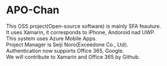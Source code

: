# APO-Chan
This OSS project(Open-source software) is mainly SFA feauture.  
It uses Xamarin, it corresponds to iPhone, Andoroid nad UWP.  
This system uses Azure Mobile Apps.  
Project Manager is Seiji Noro(Exceedone Co., Ltd).  
Authentication now supports Office 365, Google.  
We will contribute to Xamarin and Office 365 by Github.  
